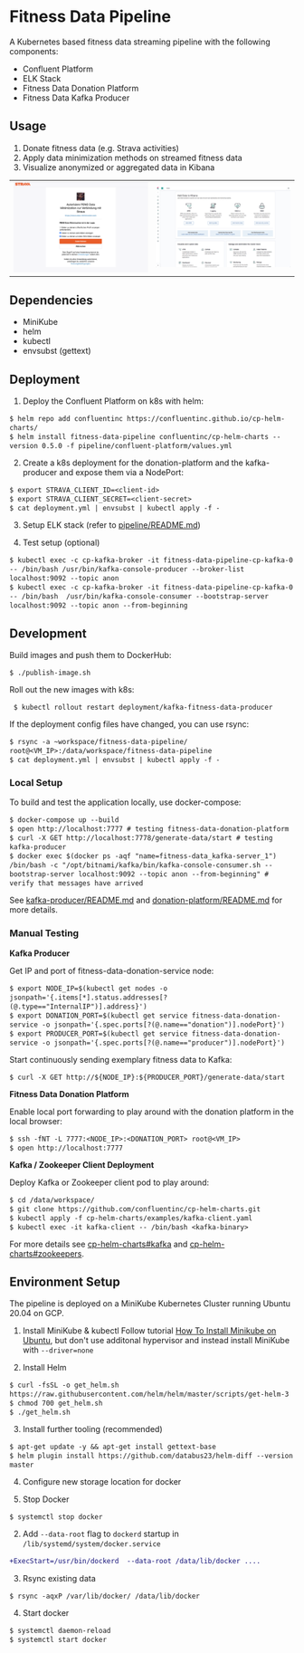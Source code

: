 # Fitness Data Pipeline

A Kubernetes based fitness data streaming pipeline with the following components:
* Confluent Platform
* ELK Stack
* Fitness Data Donation Platform
* Fitness Data Kafka Producer

## Usage

1. Donate fitness data (e.g. Strava activities)
2. Apply data minimization methods on streamed fitness data
3. Visualize anonymized or aggregated data in Kibana
<table><tr>
    <td> <img src="donation-platform/static/authorize-strava-example.png" alt="1. Strava Authorization" /> </td>
    <td> <img src="pipeline/img/kibana.png" alt="3. Kibana Visualization"    /> </td>
</tr></table>


## Dependencies

* MiniKube
* helm
* kubectl
* envsubst (gettext)

## Deployment

1. Deploy the Confluent Platform on k8s with helm:
```
$ helm repo add confluentinc https://confluentinc.github.io/cp-helm-charts/
$ helm install fitness-data-pipeline confluentinc/cp-helm-charts --version 0.5.0 -f pipeline/confluent-platform/values.yml
```

2. Create a k8s deployment for the donation-platform and the kafka-producer and expose them via a NodePort:
```
$ export STRAVA_CLIENT_ID=<client-id>
$ export STRAVA_CLIENT_SECRET=<client-secret>
$ cat deployment.yml | envsubst | kubectl apply -f -
```
3. Setup ELK stack (refer to [pipeline/README.md](pipeline/README.md))

4. Test setup (optional)
```
$ kubectl exec -c cp-kafka-broker -it fitness-data-pipeline-cp-kafka-0 -- /bin/bash /usr/bin/kafka-console-producer --broker-list localhost:9092 --topic anon
$ kubectl exec -c cp-kafka-broker -it fitness-data-pipeline-cp-kafka-0 -- /bin/bash  /usr/bin/kafka-console-consumer --bootstrap-server localhost:9092 --topic anon --from-beginning
```

## Development

Build images and push them to DockerHub:
```
$ ./publish-image.sh
```

Roll out the new images with k8s:
```
 $ kubectl rollout restart deployment/kafka-fitness-data-producer
```

If the deployment config files have changed, you can use rsync:
```
$ rsync -a ~workspace/fitness-data-pipeline/ root@<VM_IP>:/data/workspace/fitness-data-pipeline
$ cat deployment.yml | envsubst | kubectl apply -f -
```

### Local Setup

To build and test the application locally, use docker-compose:
```
$ docker-compose up --build
$ open http://localhost:7777 # testing fitness-data-donation-platform
$ curl -X GET http://localhost:7778/generate-data/start # testing kafka-producer
$ docker exec $(docker ps -aqf "name=fitness-data_kafka-server_1") /bin/bash -c "/opt/bitnami/kafka/bin/kafka-console-consumer.sh --bootstrap-server localhost:9092 --topic anon --from-beginning" # verify that messages have arrived
```

See [kafka-producer/README.md](kafka-producer/README.md) and [donation-platform/README.md](donation-platform/README.md) for more details.


### Manual Testing

**Kafka Producer**

Get IP and port of fitness-data-donation-service node:
```
$ export NODE_IP=$(kubectl get nodes -o jsonpath='{.items[*].status.addresses[?(@.type=="InternalIP")].address}')
$ export DONATION_PORT=$(kubectl get service fitness-data-donation-service -o jsonpath='{.spec.ports[?(@.name=="donation")].nodePort}')
$ export PRODUCER_PORT=$(kubectl get service fitness-data-donation-service -o jsonpath='{.spec.ports[?(@.name=="producer")].nodePort}')
```

Start continuously sending exemplary fitness data to Kafka:
```
$ curl -X GET http://${NODE_IP}:${PRODUCER_PORT}/generate-data/start
```

**Fitness Data Donation Platform**

Enable local port forwarding to play around with the donation platform in the local browser:
```
$ ssh -fNT -L 7777:<NODE_IP>:<DONATION_PORT> root@<VM_IP>
$ open http://localhost:7777
```

**Kafka / Zookeeper Client Deployment**

Deploy Kafka or Zookeeper client pod to play around:
```
$ cd /data/workspace/
$ git clone https://github.com/confluentinc/cp-helm-charts.git
$ kubectl apply -f cp-helm-charts/examples/kafka-client.yaml
$ kubectl exec -it kafka-client -- /bin/bash <kafka-binary>
```
For more details see [cp-helm-charts#kafka](https://github.com/confluentinc/cp-helm-charts#kafka) and [cp-helm-charts#zookeepers](https://github.com/confluentinc/cp-helm-charts#zookeepers).


## Environment Setup

The pipeline is deployed on a MiniKube Kubernetes Cluster running Ubuntu 20.04 on GCP.


1. Install MiniKube & kubectl
Follow tutorial [How To Install Minikube on Ubuntu](https://computingforgeeks.com/how-to-install-minikube-on-ubuntu-debian-linux/), but don't use additonal hypervisor and instead install MiniKube with `--driver=none`

2. Install Helm
```
$ curl -fsSL -o get_helm.sh https://raw.githubusercontent.com/helm/helm/master/scripts/get-helm-3
$ chmod 700 get_helm.sh
$ ./get_helm.sh
```

3. Install further tooling (recommended)
```
$ apt-get update -y && apt-get install gettext-base
$ helm plugin install https://github.com/databus23/helm-diff --version master
```

4. Configure new storage location for docker

 1. Stop Docker
```
$ systemctl stop docker
```
 2. Add `--data-root` flag to `dockerd` startup in `/lib/systemd/system/docker.service`
```diff
+ExecStart=/usr/bin/dockerd  --data-root /data/lib/docker ....
```
 3. Rsync existing data
```
$ rsync -aqxP /var/lib/docker/ /data/lib/docker
```
 4. Start docker
```
$ systemctl daemon-reload
$ systemctl start docker
```